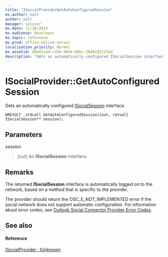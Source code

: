 ```yaml
---
title: "ISocialProviderGetAutoConfiguredSession"
ms.author: null
author: null
manager: soliver
ms.date: 11/16/2014
ms.audience: Developer
ms.topic: reference
ms.prod: office-online-server
localization_priority: Normal
ms.assetid: d8d41ced-c2bb-482e-b0bc-1b46c82121bd
description: "Gets an automatically configured ISocialSession interface."
---
```


# ISocialProvider::GetAutoConfiguredSession

Gets an automatically configured [ISocialSession](isocialsessioniunknown.md) interface. 
  
```
HRESULT _stdcall GetAutoConfiguredSession([out, retval] ISocialSession** session);
```

## Parameters

 _session_
  
> [out] An **ISocialSession** interface. 
    
## Remarks

The returned **ISocialSession** interface is automatically logged on to the network, based on a method that is specific to the provider. 
  
The provider should return the OSC_E_NOT_IMPLEMENTED error if the social network does not support automatic configuration. For information about error codes, see [Outlook Social Connector Provider Error Codes](outlook-social-connector-provider-error-codes.md).
  
## See also

#### Reference

[ISocialProvider : IUnknown](isocialprovideriunknown.md)


